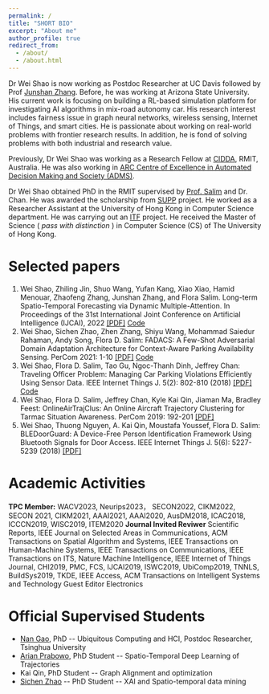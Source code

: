 ```yaml
---
permalink: /
title: "SHORT BIO"
excerpt: "About me"
author_profile: true
redirect_from:
  - /about/
  - /about.html
---
```

Dr Wei Shao is now working as Postdoc Researcher at UC Davis followed by Prof [Junshan Zhang](https://scholar.google.com/citations?user=UtAdFs8AAAAJ&hl=en). Before, he was working at Arizona State University. His current work is focusing on building a RL-based simulation platform for investigating AI algorithms in mix-road autonomy car. His research interest includes fairness issue in graph neural networks, wireless sensing, Internet of Things, and smart cities. He is passionate about working on real-world problems with frontier research results. In addition, he is fond of solving problems with both industrial and research value.

Previously, Dr Wei Shao was working as a Research Fellow at [CIDDA](https://www.rmit.edu.au/research/centres-collaborations/centre-for-information-discovery-and-data-analytics), RMIT, Australia. He was also working in [ARC Centre of Excellence in Automated Decision Making and Society (ADMS)](https://www.admscentre.org.au/).

Dr Wei Shao obtained PhD in the RMIT supervised by [Prof. Salim](https://fsalim.github.io/) and Dr. Chan. He was awarded the scholarship from [SUPP](https://www.rmit.edu.au/news/all-news/2015/may/making-connections/meet-our-green-team) project. He worked as a Researcher Assistant at the University of Hong Kong in Computer Science department. He was carrying out an [ITF](http://www.google.com/url?q=http%3A%2F%2Fwww.itf.gov.hk%2Fl-eng%2FWhatsNew.asp%3Ftextmode%3D0&sa=D&sntz=1&usg=AFQjCNELhLKEdHv4J7F9L9gmz-weK58d6g) project. He received the Master of Science ( *pass with distinction* ) in Computer Science (CS) of The University of Hong Kong.



Selected papers
======
1. Wei Shao, Zhiling Jin, Shuo Wang, Yufan Kang, Xiao Xiao, Hamid Menouar, Zhaofeng Zhang, Junshan Zhang, and Flora Salim. Long-term Spatio-Temporal Forecasting via Dynamic Multiple-Attention. In Proceedings of the 31st International Joint Conference on Artificial Intelligence (IJCAI), 2022 [[PDF]](https://www.ijcai.org/proceedings/2022/0309.pdf) [Code](https://github.com/swsamleo/MLSTGCN)
2. Wei Shao, Sichen Zhao, Zhen Zhang, Shiyu Wang, Mohammad Saiedur Rahaman, Andy Song, Flora D. Salim: FADACS: A Few-Shot Adversarial Domain Adaptation Architecture for Context-Aware Parking Availability Sensing. PerCom 2021: 1-10 [[PDF]](https://swsamleo.github.io/wei_shao.github.io/files/paper4.pdf) [Code](https://github.com/swsamleo/FADACS_Parking_Prediction)
3. Wei Shao, Flora D. Salim, Tao Gu, Ngoc-Thanh Dinh, Jeffrey Chan: Traveling Officer Problem: Managing Car Parking Violations Efficiently Using Sensor Data. IEEE Internet Things J. 5(2): 802-810 (2018) [[PDF]](https://swsamleo.github.io/wei_shao.github.io/files/paper1.pdf) [Code](https://github.com/cruiseresearchgroup/Travelling-Officer-Problem)
4. Wei Shao, Flora D. Salim, Jeffrey Chan, Kyle Kai Qin, Jiaman Ma, Bradley Feest:
OnlineAirTrajClus: An Online Aircraft Trajectory Clustering for Tarmac Situation Awareness. PerCom 2019: 192-201 [[PDF]](https://swsamleo.github.io/wei_shao.github.io/files/paper3.pdf)
5. Wei Shao, Thuong Nguyen, A. Kai Qin, Moustafa Youssef, Flora D. Salim: BLEDoorGuard: A Device-Free Person Identification Framework Using Bluetooth Signals for Door Access. IEEE Internet Things J. 5(6): 5227-5239 (2018) [[PDF]](https://swsamleo.github.io/wei_shao.github.io/files/paper2.pdf)


Academic Activities
======
**TPC Member:**
WACV2023, Neurips2023， SECON2022, CIKM2022, SECON 2021, CIKM2021, AAAI2021, AAAI2020, AusDM2018, ICAC2018, ICCCN2019, WISC2019, ITEM2020
**Journal Invited Reviwer**
Scientific Reports, IEEE Journal on Selected Areas in Communications, ACM Transactions on Spatial Algorithm and Systems, IEEE Transactions on Human-Machine Systems, IEEE Transactions on Communications, IEEE Transactions on ITS, Nature Machine Intelligence, IEEE Internet of Things Journal, CHI2019, PMC, FCS, IJCAI2019, ISWC2019, UbiComp2019, TNNLS, BuildSys2019, TKDE, IEEE Access, ACM Transactions on Intelligent Systems and Technology
Guest Editor
Electronics

Official Supervised Students
======
* [Nan Gao](nancygao.com), PhD -- Ubiquitous Computing and HCI, Postdoc Researcher, Tsinghua University 
* [Arian Prabowo](https://www.arianprabowo.com/home), PhD Student -- Spatio-Temporal Deep Learning of Trajectories
* Kai Qin, PhD Student -- Graph Alignment and optimization
* [Sichen Zhao](https://www.sichenzhao.com/) -- PhD Student -- XAI and Spatio-temporal data mining
